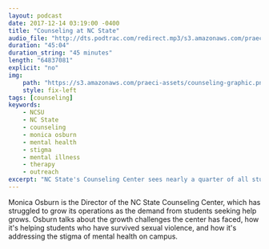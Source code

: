 ```yaml
---
layout: podcast
date: 2017-12-14 03:19:00 -0400
title: "Counseling at NC State"
audio_file: "http://dts.podtrac.com/redirect.mp3/s3.amazonaws.com/praeci-podcast/005%2C+Counseling+at+NC+State.mp3"
duration: "45:04"
duration_string: "45 minutes"
length: "64837081"
explicit: "no"
img:
    path: "https://s3.amazonaws.com/praeci-assets/counseling-graphic.png"
    style: fix-left
tags: [counseling]
keywords:
    - NCSU
    - NC State
    - counseling
    - monica osburn
    - mental health
    - stigma
    - mental illness
    - therapy
    - outreach
excerpt: "NC State's Counseling Center sees nearly a quarter of all students."
---
```

Monica Osburn is the Director of the NC State Counseling Center, which has struggled to grow its operations as the demand from students seeking help grows. Osburn talks about the growth challenges the center has faced, how it's helping students who have survived sexual violence, and how it's addressing the stigma of mental health on campus.